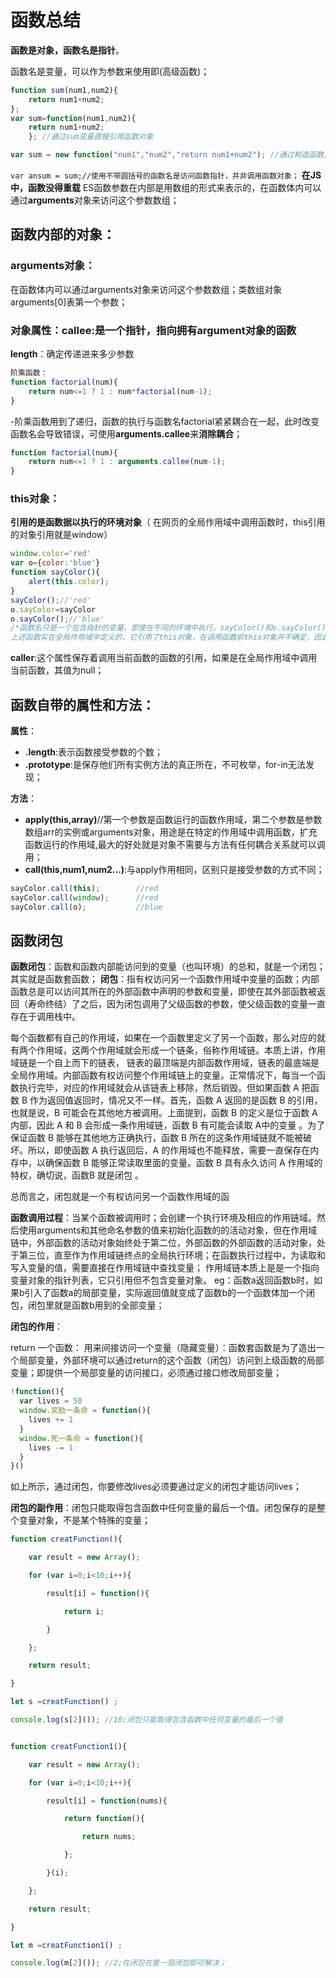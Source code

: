 # 									函数总结

**函数是对象，函数名是指针**。

函数名是变量，可以作为参数来使用即(高级函数)；
``` js
function sum(num1,num2){
    return num1+num2;
};
var sum=function(num1,num2){
    return num1+num2;
    }; //通过sum变量直接引用函数对象
```
```js
var sum = new function("num1","num2","return num1+num2"); //通过构造函数,不推荐
```
`var ansum = sum;//使用不带圆括号的函数名是访问函数指针，并非调用函数对象；`
**在JS中，函数没得重载**
ES函数参数在内部是用数组的形式来表示的，在函数体内可以通过**arguments**对象来访问这个参数数组；



## 函数内部的对象：

### arguments对象：

在函数体内可以通过arguments对象来访问这个参数数组；类数组对象arguments[0]表第一个参数；

### **对象属性**：callee:是一个指针，指向拥有argument对象的函数

**length**：确定传递进来多少参数

```js
阶乘函数：
function factorial(num){
    return num<=1 ? 1 : num*factorial(num-1);
}
```
-阶乘函数用到了递归，函数的执行与函数名factorial紧紧耦合在一起，此时改变函数名会导致错误，可使用**arguments.callee**来**消除耦合**；

```js
function factorial(num){
    return num<=1 ? 1 : arguments.callee(num-1);
}
```



### this对象：

**引用的是函数据以执行的环境对象**（ 在网页的全局作用域中调用函数时，this引用的对象引用就是window）
```js
window.color='red'
var o={color:'blue'}
function sayColor(){
    alert(this.color);
}
sayColor();//'red'
o.sayColor=sayColor
o.sayColor();//'blue'
/*函数名只是一个包含指针的变量，即使在不同的环境中执行，sayColor()和o.sayColor()指向的仍是同一个函数。
上述函数实在全局作用域中定义的，它引用了this对象，在调用函数前this对象并不确定，因此this会在代码的执行引用不同的对象。当全局作用域中调用this是，其引用的是window对象，即window.color；当将函数赋值给对象o并调用o。.color时，this指向的时对象o。*/
```
**caller**:这个属性保存着调用当前函数的函数的引用，如果是在全局作用域中调用当前函数，其值为null；



## **函数自带的属性和方法：**

**属性**：

- **.length**:表示函数接受参数的个数；
- **.prototype**:是保存他们所有实例方法的真正所在，不可枚举，for-in无法发现；

**方法**：

- **apply(this,array)**//第一个参数是函数运行的函数作用域，第二个参数是参数数组arr的实例或arguments对象，用途是在特定的作用域中调用函数，扩充函数运行的作用域,最大的好处就是对象不需要与方法有任何耦合关系就可以调用；
- **call(this,num1,num2...)**:与apply作用相同，区别只是接受参数的方式不同；
``` js
sayColor.call(this);        //red
sayColor.call(window);      //red
sayColor.call(o);           //blue
```



## 函数闭包

**函数闭包**：函数和函数内部能访问到的变量（也叫环境）的总和，就是一个闭包；其实就是函数套函数；
**闭包**：指有权访问另一个函数作用域中变量的函数；内部函数总是可以访问其所在的外部函数中声明的参数和变量，即使在其外部函数被返回（寿命终结）了之后，因为闭包调用了父级函数的参数，使父级函数的变量一直存在于调用栈中。

​	每个函数都有自己的作用域，如果在一个函数里定义了另一个函数，那么对应的就有两个作用域，这两个作用域就会形成一个链条，俗称作用域链。本质上讲，作用域链是一个自上而下的链表， 链表的最顶端是内部函数作用域，链表的最底端是全局作用域。内部函数有权访问整个作用域链上的变量。正常情况下，每当一个函数执行完毕，对应的作用域就会从该链表上移除，然后销毁。但如果函数 A 把函数 B 作为返回值返回时，情况又不一样。首先，函数 A 返回的是函数 B 的引用，也就是说，B 可能会在其他地方被调用。上面提到，函数 B 的定义是位于函数 A 内部，因此 A 和 B 会形成一条作用域链，函数 B 有可能会读取 A中的变量 。为了保证函数 B 能够在其他地方正确执行，函数 B 所在的这条作用域链就不能被破坏。所以，即使函数 A 执行返回后，A 的作用域也不能释放，需要一直保存在内存中，以确保函数 B 能够正常读取里面的变量。函数 B 具有永久访问 A 作用域的特权，确切说，函数B 就是闭包 。

总而言之，闭包就是一个有权访问另一个函数作用域的函

**函数调用过程**：当某个函数被调用时；会创建一个执行环境及相应的作用链域。然后使用arguments和其他命名参数的值来初始化函数的的活动对象，但在作用域链中，外部函数的活动对象始终处于第二位，外部函数的外部函数的活动对象，处于第三位，直至作为作用域链终点的全局执行环境；在函数执行过程中，为读取和写入变量的值，需要直接在作用域链中查找变量；
作用域链本质上是是一个指向变量对象的指针列表，它只引用但不包含变量对象。
eg：函数a返回函数b时，如果b引入了函数a的局部变量，实际返回值就变成了函数b的一个函数体加一个闭包，闭包里就是函数b用到的全部变量；

**闭包的作用**：

return 一个函数：
用来间接访问一个变量（隐藏变量）：函数套函数是为了造出一个局部变量，外部环境可以通过return的这个函数（闭包）访问到上级函数的局部变量；即提供一个局部变量的访问接口，必须通过接口修改局部变量；
```js
!function(){
  var lives = 50
  window.奖励一条命 = function(){
    lives += 1
  }
  window.死一条命 = function(){
    lives -= 1
  }
}()
```
如上所示，通过闭包，你要修改lives必须要通过定义的闭包才能访问lives；



**闭包的副作用**：闭包只能取得包含函数中任何变量的最后一个值。闭包保存的是整个变量对象，不是某个特殊的变量；

```js
function creatFunction(){

    var result = new Array();

    for (var i=0;i<10;i++){

        result[i] = function(){

            return i;

        }

    };

    return result;

}

let s =creatFunction() ;

console.log(s[2]()); //10;闭包只能取得包含函数中任何变量的最后一个值


function creatFunction1(){

    var result = new Array();

    for (var i=0;i<10;i++){

        result[i] = function(nums){

            return function(){

                return nums;

            };

        }(i);

    };

    return result;

}

let m =creatFunction1() ;

console.log(m[2]()); //2;在闭包在套一层闭包即可解决；
```



```